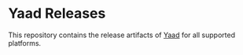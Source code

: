 # Yaad Releases

This repository contains the release artifacts of [Yaad](https://yaad.one) for all supported
platforms.

